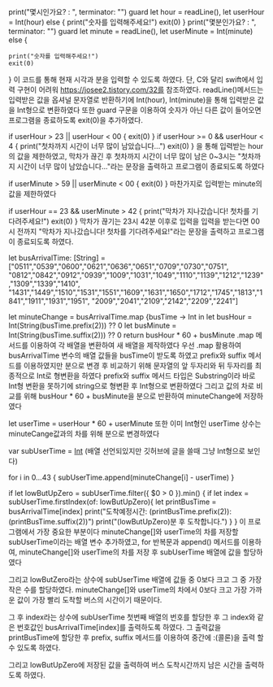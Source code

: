 print("몇시인가요? : ", terminator: "")
guard let hour = readLine(), let userHour = Int(hour) else {
    print("숫자를 입력해주세요!")
    exit(0)
} 
print("몇분인가요? : ", terminator: "")
guard let minute = readLine(), let userMinute = Int(minute) else {
    
    print("숫자를 입력해주세요!")
    exit(0)
}
이 코드를 통해 현재 시각과 분을 입력할 수 있도록 하였다. 단, C와 달리 swift에서 입력 구현이 어려워 https://josee2.tistory.com/32를 참조하였다.
readLine()메서드는 입력받은 값을 옵셔널 문자열로 반환하기에 Int(hour), Int(minute)을 통해 입력받은 값을 Int형으로 변환하였다
또한 guard 구문을 이용하여 숫자가 아닌 다른 값이 들어오면 프로그램을 종료하도록 exit(0)을 추가하였다.

if userHour > 23 || userHour < 00 {
    exit(0)
}
if userHour >= 0 && userHour < 4 {
    print("첫차까지 시간이 너무 많이 남았습니다...")
    exit(0)
}
을 통해 입력받는 hour의 값을 제한하였고, 막차가 끊긴 후 첫차까지 시간이 너무 많이 남은 0~3시는 "첫차까지 시간이 너무 많이 남았습니다..."라는 문장을 출력하고 프로그램이 종료되도록 하였다


if userMinute > 59 || userMinute < 00 {
    exit(0)
}
마찬가지로 입력받는 minute의 값을 제한하였다


if userHour == 23 && userMinute > 42 {
    print("막차가 지나갔습니다! 첫차를 기다려주세요!")
    exit(0)
}
막차가 끊기는 23시 42분 이후로 입력을 입력을 받는다면 00시 전까지 "막차가 지나갔습니다! 첫차를 기다려주세요!"라는 문장을 출력하고 프로그램이 종료되도록 하였다.

let busArrivalTime: [String] = ["0511","0539","0600","0621","0636","0651","0709","0730","0751",
"0812","0842","0912","0939","1009","1031","1049","1110","1139","1212","1239","1309","1339","1410",
"1431","1449","1510","1531","1551","1609","1631","1650","1712","1745","1813","1841","1911","1931","1951",
"2009","2041","2109","2142","2209","2241"]

let minuteChange = busArrivalTime.map {busTime -> Int in
    let busHour = Int(String(busTime.prefix(2))) ?? 0
    let busMinute = Int(String(busTime.suffix(2))) ?? 0
    return busHour * 60 + busMinute
.map 메서드를 이용하여 각 배열을 변환하여 새 배열을 제작하였다
우선 .map 활용하여 busArrivalTime 변수의 배열 값들을 busTime이 받도록 하였고 
prefix와 suffix 메서드를 이용하였지만 분으로 변경 후 비교하기 위해 문자열의 앞 두자리와 뒤 두자리를 최종적으로 Int로 형변환을 하였다
prefix와 suffix 메서드 타입은 Substring이라 바로 Int형 변환을 못하기에 string으로 형변환 후 Int형으로 변환하였다
그리고 값의 차로 비교를 위해 busHour * 60 + busMinute을 분으로 반환하여 minuteChange에 저장하였다

let userTime = userHour * 60 + userMinute
또한 이미 Int형인 userTime 상수는 minuteCange값과의 차를 위해 분으로 변경하였다

var subUserTime = [Int]() (배열 선언되있지만 깃허브에 글을 쓸때 그냥 Int형으로 보인다)

for i in 0...43 {
    subUserTime.append(minuteChange[i] - userTime)
}

if let lowButUpZero = subUserTime.filter({ $0 > 0 }).min() {
    if let index = subUserTime.firstIndex(of: lowButUpZero){
        let printBusTime = busArrivalTime[index]
        print("도착예정시간: \(printBusTime.prefix(2)):\(printBusTime.suffix(2))")
        print("\(lowButUpZero)분 후 도착합니다.")
    }
}
이 프로그램에서 가장 중요한 부분이다 
 minuteChange[]와 userTime의 차를 저장할 subUserTime이라는 배열 변수 추가하였고,
 for 반복문과 append() 메서드를 이용하여, minuteChange[]와 userTime의 차를 저장 후 subUserTime 배열에 값을 할당하였다

 그리고 lowButZero라는 상수에 subUserTime 배열에 값들 중 0보다 크고 그 중 가장 작은 수를 할당하였다.
 minuteChange[]와 userTime의 차에서 0보다 크고 가장 가까운 값이 가장 빨리 도착할 버스의 시간이기 때문이다.

 그 후 index라는 상수에 subUserTime 첫번째 배열의 번호를 할당한 후 그 index와 같은 번호값인 busArrivalTime[index]를 출력하도록 하였다.
 그 출력값을 printBusTime에 할당한 후 prefix, suffix 메서드를 이용하여 중간에 :(콜론)을 출력 할 수 있도록 하였다.

 그리고 lowButUpZero에 저장된 값을 출력하여 버스 도착시간까지 남은 시간을 출력하도록 하였다.
